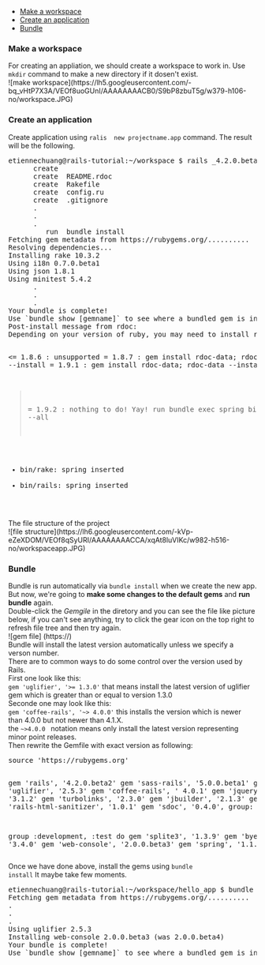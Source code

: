 <ul>
      <li><a href="#make a workspace">Make a workspace</a></li>
      <li><a href="#create an application">Create an application</a></li>
      <li><a href="#bundle">Bundle</a></li>
</ul>

<h3 id="#mkworkspace">Make a workspace</h3>
For creating an appliation, we should create a workspace to work in.
Use <code>mkdir</code> command to make a new directory if it dosen't exist.<br>
![make workspace](https://lh5.googleusercontent.com/-bq_vHtP7X3A/VEOf8uoGUnI/AAAAAAAACB0/S9bP8zbuT5g/w379-h106-no/workspace.JPG)
<h3 id="#createanapp">Create an application</h3>
Create application using <code>ralis <version> new projectname.app</code> command.
The result will be the following.
<pre>
etiennechuang@rails-tutorial:~/workspace $ rails _4.2.0.beta2_ new hello_app
      create
      create  README.rdoc
      create  Rakefile
      create  config.ru
      create  .gitignore
      .
      .
      .
         run  bundle install
Fetching gem metadata from https://rubygems.org/..........
Resolving dependencies...
Installing rake 10.3.2
Using i18n 0.7.0.beta1
Using json 1.8.1
Using minitest 5.4.2
      .
      .
      .
Your bundle is complete!
Use `bundle show [gemname]` to see where a bundled gem is installed.
Post-install message from rdoc:
Depending on your version of ruby, you may need to install ruby rdoc/ri data:

<= 1.8.6 : unsupported
 = 1.8.7 : gem install rdoc-data; rdoc-data --install
 = 1.9.1 : gem install rdoc-data; rdoc-data --install
>= 1.9.2 : nothing to do! Yay!
         run  bundle exec spring binstub --all
* bin/rake: spring inserted
* bin/rails: spring inserted
</pre>
The file structure of the project<br>
![file structure](https://lh6.googleusercontent.com/-kVp-eZeXDOM/VEOf8qSyURI/AAAAAAAACCA/xqAt8luVIKc/w982-h516-no/workspaceapp.JPG)
<h3 id="#bundle">Bundle</h3>
Bundle is run automatically via <code>bundle install</code> when we create the new app. But now, we're going to <b>make some changes to the default gems</b> and <b>run bundle</b> again.<br/>
Double-click the <i>Gemgile</i> in the diretory and you can see the file like picture below, if you can't see anything, try to click the gear icon on the top right to refresh file tree and then try again.<br>
![gem file] (https://)<br>
Bundle will install the latest version automatically unless we specify a verson number.<br>
There are to common ways to do some control over the version used by Rails.<br>
First one look like this:<br/>
<code>gem 'uglifier', '>= 1.3.0'</code> that means install the latest version of uglifier gem which is greater than or equal to version 1.3.0<br/>
Seconde one may look like this:<br/>
<code>gem 'coffee-rails', '~> 4.0.0'</code> this installs the version which is newer than 4.0.0 but not newer than 4.1.X.<br/>
the <code>~>4.0.0 </code> notation means only install the latest version representing minor point releases.<br>
Then rewrite the Gemfile with exact version as following:<br>
<pre>
source 'https://rubygems.org'


gem 'rails', '4.2.0.beta2'
gem 'sass-rails', '5.0.0.beta1'
gem 'uglifier', '2.5.3'
gem 'coffee-rails', ' 4.0.1'
gem 'jquery-rails', '3.1.2'
gem 'turbolinks', '2.3.0'
gem 'jbuilder', '2.1.3'
gem 'rails-html-sanitizer', '1.0.1'
gem 'sdoc', '0.4.0', group: :doc


group :development, :test do
  gem 'splite3',     '1.3.9'
  gem 'byebug',      '3.4.0'
  gem 'web-console', '2.0.0.beta3'
  gem 'spring',      '1.1.3'
end
</pre>
Once we have done above, install the gems using <code>bundle install</code>
It maybe take few moments.
<pre>
etiennechuang@rails-tutorial:~/workspace/hello_app $ bundle install
Fetching gem metadata from https://rubygems.org/..........
.
.
.
Using uglifier 2.5.3
Installing web-console 2.0.0.beta3 (was 2.0.0.beta4)
Your bundle is complete!
Use `bundle show [gemname]` to see where a bundled gem is installed.
</pre>
